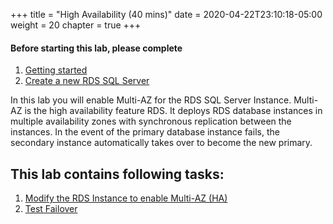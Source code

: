 +++
title = "High Availability (40 mins)"
date = 2020-04-22T23:10:18-05:00
weight = 20
chapter = true
+++

#### Before starting this lab, please complete
1. [Getting started](lab0.html)
2. [Create a new RDS SQL Server](lab1.html)

<div align="left">In this lab you will enable Multi-AZ for the RDS SQL Server Instance. Multi-AZ is the high availability feature RDS. It deploys RDS database instances in multiple availability zones with synchronous replication between the instances. In the event of the primary database instance fails, the secondary instance automatically takes over to become the new primary.</div>  

## This lab contains following tasks:
1. [Modify the RDS Instance to enable Multi-AZ (HA)](lab2/1_enablemultiaz.html)
2. [Test Failover](lab2/2_failover.html)